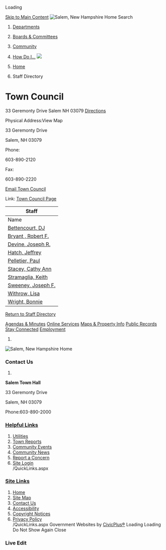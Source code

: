  

Loading

  [Skip to Main Content](https://www.salemnh.gov/Directory.aspx?did=55/)   ![Salem, New Hampshire Home](images/d35f389c020b9ef6f8d566b8bfdd26e86bb808680e52e3c5f55cf7224c3a84c6.png)  Search 

 1.  [Departments](https://www.salemnh.gov/149/Departments) 
 1.  [Boards & Committees](https://www.salemnh.gov/27/Boards-Committees) 
 1.  [Community](https://www.salemnh.gov/31/Community) 
 1.  [How Do I...](https://www.salemnh.gov/9/How-Do-I) 
  ![](images/6d39fcb1b54b22633fb2c0c89c323ca2a2e0594cd52512d430a64c3804e45b20.jpg)  

 1.  [Home](https://www.salemnh.gov/) 
 1. Staff Directory

# Town Council

  33 Geremonty Drive Salem NH 03079  [Directions](https://www.google.com/maps/place/33+Geremonty+Drive+Salem+NH+03079) 

Physical Address:View Map

33 Geremonty Drive

Salem, NH 03079

Phone:

603-890-2120

Fax:

603-890-2220

 [Email Town Council](mailto:Salem_Town_Council@salemnh.gov) 

Link: [Town Council Page](https://www.salemnh.gov/537/Town-Council) 

|Staff|
|---|
|Name|Title|Email|Phone|Additional Phone|
|[Bettencourt, DJ](https://www.salemnh.gov/directory.aspx?EID=191)|Vice-Chair| | | |
|[Bryant , Robert F.](https://www.salemnh.gov/directory.aspx?EID=189)|Councilor| | | |
|[Devine, Joseph R.](https://www.salemnh.gov/directory.aspx?EID=188)|Interim Town Manager| | | |
|[Hatch, Jeffrey](https://www.salemnh.gov/directory.aspx?EID=192)|Councilor| | | |
|[Pelletier, Paul](https://www.salemnh.gov/directory.aspx?EID=193)|Councilor| | | |
|[Stacey, Cathy Ann](https://www.salemnh.gov/directory.aspx?EID=194)|Councilor| | | |
|[Stramaglia, Keith](https://www.salemnh.gov/directory.aspx?EID=195)|Councilor| | | |
|[Sweeney, Joseph F.](https://www.salemnh.gov/directory.aspx?EID=190)|Chair| | | |
|[Withrow, Lisa](https://www.salemnh.gov/directory.aspx?EID=196)|Secretary| | | |
|[Wright, Bonnie](https://www.salemnh.gov/directory.aspx?EID=197)|Councilor| | | |

  [Return to Staff Directory](https://www.salemnh.gov/Directory.aspx)  

  [Agendas & Minutes](https://www.salemnh.gov/agendacenter)   [Online Services](https://www.salemnh.gov/475/Online-Services)   [Maps & Property Info](https://salemnh.mapgeo.io/)   [Public Records](https://www.salemnh.gov/476/Public-Records-Center)   [Stay Connected](https://www.salemnh.gov/list.aspx)   [Employment](https://www.salemnh.gov/211/Employment-Opportunities)  

 1.    

 ![Salem, New Hampshire Home](images/d0818aa906f2a011eef4ac4d769b0ea3932daa487014258437f51184f6a812d5.png)    

### Contact Us

 1.    

 __Salem Town Hall__    

33 Geremonty Drive   

Salem, NH 03079   

Phone:603-890-2000   

###  [Helpful Links](https://www.salemnh.gov/QuickLinks.aspx?CID=15) 

 1.  [Utilities](https://www.salemnh.gov/511/Utilities)  
 1.  [Town Reports](https://www.salemnh.gov/544/Town-Reports)  
 1.  [Community Events](https://www.salemnh.gov/Calendar.aspx)  
 1.  [Community News](https://www.salemnh.gov/CivicAlerts.aspx)  
 1.  [Report a Concern](https://www.salemnh.gov/RequestTracker.aspx)  
 1.  [Site Login](https://www.salemnh.gov/admin)  
 /QuickLinks.aspx 

###  [Site Links](https://www.salemnh.gov/QuickLinks.aspx?CID=16) 

 1.  [Home](https://www.salemnh.gov/)  
 1.  [Site Map](https://www.salemnh.gov/sitemap)  
 1.  [Contact Us](https://www.salemnh.gov/directory.aspx)  
 1.  [Accessibility](https://www.salemnh.gov/accessibility)  
 1.  [Copyright Notices](https://www.salemnh.gov/copyright)  
 1.  [Privacy Policy](https://www.salemnh.gov/privacy)  
 /QuickLinks.aspx Government Websites by [CivicPlus®](https://connect.civicplus.com/referral)  Loading Loading Do Not Show Again Close 

### Live Edit

 